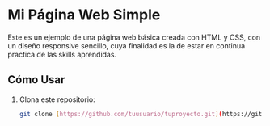# Mi Página Web Simple

Este es un ejemplo de una página web básica creada con HTML y CSS, con un diseño responsive sencillo, cuya finalidad es la de estar en continua practica de las skills aprendidas.




## Cómo Usar

1. Clona este repositorio:

   ```bash
   git clone [https://github.com/tuusuario/tuproyecto.git](https://github.com/AMDER1977/AMDER1977.github.io.git)https://github.com/AMDER1977/AMDER1977.github.io.git
